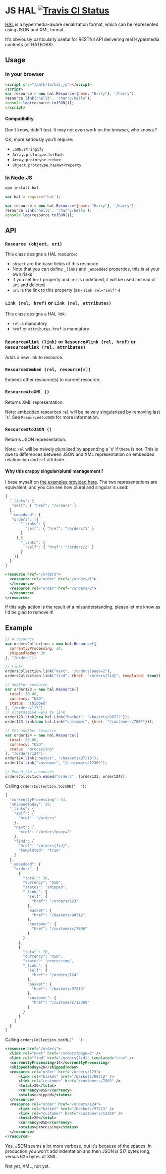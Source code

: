 # JS HAL [![Travis CI Status](https://travis-ci.org/naholyr/js-hal.png "You Shall Pass!")](https://travis-ci.org/#!/naholyr/js-hal)

[HAL](http://stateless.co/hal_specification.html) is a hypermedia-aware serialization format, which can be represented using JSON and XML format.

It's obviously particularly useful for RESTful API delivering real Hypermedia contents (cf HATEOAS).

## Usage

### In your browser

```html
<script src="/path/to/hal.js"></script>
<script>
var resource = new hal.Resource({name: "Harry"}, '/harry');
resource.link('hello', '/harry/hello');
console.log(resource.toJSON());
</script>
```

#### Compatibility

Don't know, didn't test. It may not even work on the browser, who knows ?

OK, more seriously you'll require:
* `JSON.stringify`
* `Array.prototype.forEach`
* `Array.prototype.reduce`
* `Object.prototype.hasOwnProperty`

### In Node.JS

```sh
npm install hal
```

```javascript
var hal = require('hal');

var resource = new hal.Resource({name: "Harry"}, '/harry');
resource.link('hello', '/harry/hello');
console.log(resource.toJSON());
```

## API

### `Resource (object, uri)`

This class designs a HAL resource:

* `object` are the base fields of this resource
 * Note that you can define `_links` and `_embedded` properties, this is at your own risks
 * If you set `href` property and `uri` is undefined, it will be used instead of `uri` and deleted
* `uri` is the link to this property (as `<link rel="self">`)

### `Link (rel, href)` or `Link (rel, attributes)`

This class designs a HAL link:

* `rel` is mandatory
* `href` or `attributes.href` is mandatory

### `Resource#link (link)` or `Resource#link (rel, href)` or `Resource#link (rel, attributes)`

Adds a new link to resource.

### `Resource#embed (rel, resource[s])`

Embeds other resource(s) to current resource.

### `Resource#toXML ()`

Returns XML representation.

Note: embedded resources `rel` will be naively singularized by removing last 's'. See `Resource#toJSON` for more information.

### `Resource#toJSON ()`

Returns JSON representation.

Note: `rel` will be naively pluralized by appending a 's' if there is not. This is due to differences between JSON and XML representation on embedded relationship and `rel` attribute.

#### Why this crappy singular/plural management ?

I base myself on [the examples provided here](http://stateless.co/hal_specification.html#examples). The two representations are equivalent, and you can see how plural and singular is used:

```javascript
{
  "_links": {
   "self": { "href": "/orders" }
  },
  "_embedded": {
   "orders": [{
       "_links": {
         "self": { "href": "/orders/1" }
       }
     },{
       "_links": {
         "self": { "href": "/orders/2" }
       }
    }]
  }
}
```

```xml
<resource href="/orders">
  <resource rel="order" href="/orders/1">
  </resource>
  <resource rel="order" href="/orders/2">
  </resource>
</resource>
```

If this ugly action is the result of a misunderstanding, please let me know as I'd be glad to remove it!

## Example

```javascript
// A resource
var ordersCollection = new hal.Resource({
  currentlyProcessing: 14,
  shippedToday: 20
}, "/orders");

// Links
ordersCollection.link("next", "/orders?page=2");
ordersCollection.link("find", {href: "/orders{?id}", templated: true});

// Another resource
var order123 = new hal.Resource({
  total: 30.00,
  currency: "USD",
  status: "shipped"
}, "/orders/123");
// Alternative ways to link
order123.link(new hal.Link("basket", "/baskets/98712"));
order123.link(new hal.Link("customer", {href: "/customers/7809"}));

// Yet another resource
var order124 = new hal.Resource({
  total: 20.00,
  currency: "USD",
  status: "processing"
}, "/orders/124");
order124.link("basket", "/baskets/97213");
order124.link("customer", "/customers/12369");

// Embed the resources
ordersCollection.embed("orders", [order123, order124]);
```

Calling `ordersCollection.toJSON('  ')`:

```javascript
{
  "currentlyProcessing": 14,
  "shippedToday": 20,
  "_links": {
    "self": {
      "href": "/orders"
    },
    "next": {
      "href": "/orders?page=2"
    },
    "find": {
      "href": "/orders{?id}",
      "templated": "true"
    }
  },
  "_embedded": {
    "orders": [
      {
        "total": 30,
        "currency": "USD",
        "status": "shipped",
        "_links": {
          "self": {
            "href": "/orders/123"
          },
          "basket": {
            "href": "/baskets/98712"
          },
          "customer": {
            "href": "/customers/7809"
          }
        }
      },
      {
        "total": 20,
        "currency": "USD",
        "status": "processing",
        "_links": {
          "self": {
            "href": "/orders/124"
          },
          "basket": {
            "href": "/baskets/97213"
          },
          "customer": {
            "href": "/customers/12369"
          }
        }
      }
    ]
  }
}
```

Calling `ordersCollection.toXML('  ')`:

```xml
<resource href="/orders">
  <link rel="next" href="/orders?page=2" />
  <link rel="find" href="/orders{?id}" templated="true" />
  <currentlyProcessing>14</currentlyProcessing>
  <shippedToday>20</shippedToday>
  <resource rel="order" href="/orders/123">
      <link rel="basket" href="/baskets/98712" />
      <link rel="customer" href="/customers/7809" />
      <total>30</total>
      <currency>USD</currency>
      <status>shipped</status>
  </resource>
  <resource rel="order" href="/orders/124">
      <link rel="basket" href="/baskets/97213" />
      <link rel="customer" href="/customers/12369" />
      <total>20</total>
      <currency>USD</currency>
      <status>processing</status>
  </resource>
</resource>
```

Yes, JSON seems a lot more verbose, but it's because of the spaces. In production you won't add indentation and then JSON is 517 bytes long, versus 625 bytes of XML.

Not yet, XML, not yet.
